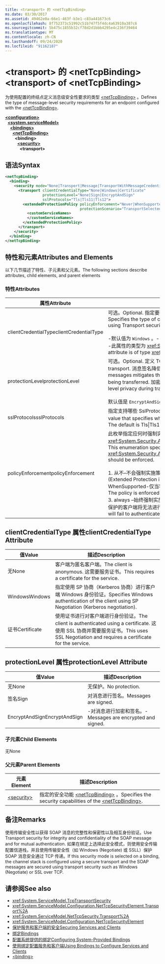 ```yaml
---
title: <transport> 的 <netTcpBinding>
ms.date: 03/30/2017
ms.assetid: 49462e0a-66e1-463f-b3e1-c83a441673c6
ms.openlocfilehash: 8f752373c51992c51b747f5f4dc4a63910a387c6
ms.sourcegitcommit: 5b475c1855b32cf78d2d1bbb4295e4c236f39464
ms.translationtype: MT
ms.contentlocale: zh-CN
ms.lasthandoff: 09/24/2020
ms.locfileid: "91162187"
---
```

# <a name="transport-of-nettcpbinding"></a><span data-ttu-id="4c3bb-102">\<transport> 的 \<netTcpBinding></span><span class="sxs-lookup"><span data-stu-id="4c3bb-102">\<transport> of \<netTcpBinding></span></span>

<span data-ttu-id="4c3bb-103">为使用配置的终结点定义消息级安全性要求的类型 [\<netTcpBinding>](nettcpbinding.md) 。</span><span class="sxs-lookup"><span data-stu-id="4c3bb-103">Defines the type of message-level security requirements for an endpoint configured with the [\<netTcpBinding>](nettcpbinding.md).</span></span>  
  
[**\<configuration>**](../configuration-element.md)\
&nbsp;&nbsp;[**\<system.serviceModel>**](system-servicemodel.md)\
&nbsp;&nbsp;&nbsp;&nbsp;[**\<bindings>**](bindings.md)\
&nbsp;&nbsp;&nbsp;&nbsp;&nbsp;&nbsp;[**\<netTcpBinding>**](nettcpbinding.md)\
&nbsp;&nbsp;&nbsp;&nbsp;&nbsp;&nbsp;&nbsp;&nbsp;**\<binding>**\
&nbsp;&nbsp;&nbsp;&nbsp;&nbsp;&nbsp;&nbsp;&nbsp;&nbsp;&nbsp;[**\<security>**](security-of-nettcpbinding.md)\
&nbsp;&nbsp;&nbsp;&nbsp;&nbsp;&nbsp;&nbsp;&nbsp;&nbsp;&nbsp;&nbsp;&nbsp;**\<transport>**  
  
## <a name="syntax"></a><span data-ttu-id="4c3bb-104">语法</span><span class="sxs-lookup"><span data-stu-id="4c3bb-104">Syntax</span></span>  
  
```xml  
<netTcpBinding>
  <binding>
    <security mode="None|Transport|Message|TransportWithMessageCredential">
      <transport clientCredentialType="None|Windows|Certificate"
                 protectionLevel="None|Sign|EncryptAndSign"
                 sslProtocols="Tls|Tls11|Tls12">
        <extendedProtectionPolicy policyEnforcement="Never|WhenSupported|Always"
                                  protectionScenario="TransportSelected|TrustedProxy">
          <customServiceNames>
          </customServiceNames>
        </extendedProtectionPolicy>
      </transport>
    </security>
  </binding>
</netTcpBinding>
```  
  
## <a name="attributes-and-elements"></a><span data-ttu-id="4c3bb-105">特性和元素</span><span class="sxs-lookup"><span data-stu-id="4c3bb-105">Attributes and Elements</span></span>  

 <span data-ttu-id="4c3bb-106">以下几节描述了特性、子元素和父元素。</span><span class="sxs-lookup"><span data-stu-id="4c3bb-106">The following sections describe attributes, child elements, and parent elements</span></span>  
  
### <a name="attributes"></a><span data-ttu-id="4c3bb-107">特性</span><span class="sxs-lookup"><span data-stu-id="4c3bb-107">Attributes</span></span>  
  
|<span data-ttu-id="4c3bb-108">属性</span><span class="sxs-lookup"><span data-stu-id="4c3bb-108">Attribute</span></span>|<span data-ttu-id="4c3bb-109">描述</span><span class="sxs-lookup"><span data-stu-id="4c3bb-109">Description</span></span>|  
|---------------|-----------------|  
|<span data-ttu-id="4c3bb-110">clientCredentialType</span><span class="sxs-lookup"><span data-stu-id="4c3bb-110">clientCredentialType</span></span>|<span data-ttu-id="4c3bb-111">可选。</span><span class="sxs-lookup"><span data-stu-id="4c3bb-111">Optional.</span></span> <span data-ttu-id="4c3bb-112">指定要在使用传输安全性执行客户端身份验证时使用的凭据类型。</span><span class="sxs-lookup"><span data-stu-id="4c3bb-112">Specifies the type of credential to be used when performing client authentication using Transport security.</span></span><br /><br /> <span data-ttu-id="4c3bb-113">-默认值为 `Windows` 。</span><span class="sxs-lookup"><span data-stu-id="4c3bb-113">-   The default value is `Windows`.</span></span><br /><span data-ttu-id="4c3bb-114">-此属性的类型为 <xref:System.ServiceModel.TcpClientCredentialType> 。</span><span class="sxs-lookup"><span data-stu-id="4c3bb-114">-   This attribute is of type <xref:System.ServiceModel.TcpClientCredentialType>.</span></span>|  
|<span data-ttu-id="4c3bb-115">protectionLevel</span><span class="sxs-lookup"><span data-stu-id="4c3bb-115">protectionLevel</span></span>|<span data-ttu-id="4c3bb-116">可选。</span><span class="sxs-lookup"><span data-stu-id="4c3bb-116">Optional.</span></span> <span data-ttu-id="4c3bb-117">定义 TCP 传输级别的安全性。</span><span class="sxs-lookup"><span data-stu-id="4c3bb-117">Defines security at the level of the TCP transport.</span></span> <span data-ttu-id="4c3bb-118">消息签名降低了在消息传输过程中第三方对消息进行篡改的风险。</span><span class="sxs-lookup"><span data-stu-id="4c3bb-118">Signing messages mitigates the risk of a third party tampering with the message while it is being transferred.</span></span> <span data-ttu-id="4c3bb-119">加密为传输过程提供了数据级保密功能。</span><span class="sxs-lookup"><span data-stu-id="4c3bb-119">Encryption provides data-level privacy during transport.</span></span><br /><br /> <span data-ttu-id="4c3bb-120">默认值是 `EncryptAndSign`。</span><span class="sxs-lookup"><span data-stu-id="4c3bb-120">The default value is `EncryptAndSign`.</span></span>|  
|<span data-ttu-id="4c3bb-121">sslProtocols</span><span class="sxs-lookup"><span data-stu-id="4c3bb-121">sslProtocols</span></span>|<span data-ttu-id="4c3bb-122">指定支持哪些 SslProtocols 的 SslProtocols 枚举标志值。</span><span class="sxs-lookup"><span data-stu-id="4c3bb-122">A SslProtocols enum flag value that specifies which SslProtocols are supported.</span></span> <span data-ttu-id="4c3bb-123">默认值为 Tls&#124;Tls11&#124;Tls12。</span><span class="sxs-lookup"><span data-stu-id="4c3bb-123">The default is Tls&#124;Tls11&#124;Tls12.</span></span>|  
|<span data-ttu-id="4c3bb-124">policyEnforcement</span><span class="sxs-lookup"><span data-stu-id="4c3bb-124">policyEnforcement</span></span>|<span data-ttu-id="4c3bb-125">此枚举指定应何时强制实施 <xref:System.Security.Authentication.ExtendedProtection.ExtendedProtectionPolicy>。</span><span class="sxs-lookup"><span data-stu-id="4c3bb-125">This enumeration specifies when the <xref:System.Security.Authentication.ExtendedProtection.ExtendedProtectionPolicy> should be enforced.</span></span><br /><br /> <span data-ttu-id="4c3bb-126">1. 从不–不会强制实施策略 (禁用扩展保护) 。</span><span class="sxs-lookup"><span data-stu-id="4c3bb-126">1.  Never – The policy is never enforced (Extended Protection is disabled).</span></span><br /><span data-ttu-id="4c3bb-127">WhenSupported-仅当客户端支持扩展保护时才强制实施策略。</span><span class="sxs-lookup"><span data-stu-id="4c3bb-127">2.  WhenSupported – The policy is enforced only if the client supports Extended Protection.</span></span><br /><span data-ttu-id="4c3bb-128">3. always –始终强制实施策略。</span><span class="sxs-lookup"><span data-stu-id="4c3bb-128">3.  Always – The policy is always enforced.</span></span> <span data-ttu-id="4c3bb-129">不支持扩展保护的客户端将无法进行身份验证。</span><span class="sxs-lookup"><span data-stu-id="4c3bb-129">Clients which don’t support Extended Protection will fail to authenticate.</span></span>|  
  
## <a name="clientcredentialtype-attribute"></a><span data-ttu-id="4c3bb-130">clientCredentialType 属性</span><span class="sxs-lookup"><span data-stu-id="4c3bb-130">clientCredentialType Attribute</span></span>  
  
|<span data-ttu-id="4c3bb-131">值</span><span class="sxs-lookup"><span data-stu-id="4c3bb-131">Value</span></span>|<span data-ttu-id="4c3bb-132">描述</span><span class="sxs-lookup"><span data-stu-id="4c3bb-132">Description</span></span>|  
|-----------|-----------------|  
|<span data-ttu-id="4c3bb-133">无</span><span class="sxs-lookup"><span data-stu-id="4c3bb-133">None</span></span>|<span data-ttu-id="4c3bb-134">客户端为匿名客户端。</span><span class="sxs-lookup"><span data-stu-id="4c3bb-134">The client is anonymous.</span></span> <span data-ttu-id="4c3bb-135">这需要服务证书。</span><span class="sxs-lookup"><span data-stu-id="4c3bb-135">This requires a certificate for the service.</span></span>|  
|<span data-ttu-id="4c3bb-136">Windows</span><span class="sxs-lookup"><span data-stu-id="4c3bb-136">Windows</span></span>|<span data-ttu-id="4c3bb-137">指定使用 SP 协商（Kerberos 协商）进行客户端 Windows 身份验证。</span><span class="sxs-lookup"><span data-stu-id="4c3bb-137">Specifies Windows authentication of the client using SP Negotiation (Kerberos negotiation).</span></span>|  
|<span data-ttu-id="4c3bb-138">证书</span><span class="sxs-lookup"><span data-stu-id="4c3bb-138">Certificate</span></span>|<span data-ttu-id="4c3bb-139">使用证书进行对客户端进行身份验证。</span><span class="sxs-lookup"><span data-stu-id="4c3bb-139">The client is authenticated using a certificate.</span></span> <span data-ttu-id="4c3bb-140">这使用 SSL 协商并需要服务证书。</span><span class="sxs-lookup"><span data-stu-id="4c3bb-140">This uses SSL Negotiation and requires a certificate for the service.</span></span>|  
  
## <a name="protectionlevel-attribute"></a><span data-ttu-id="4c3bb-141">protectionLevel 属性</span><span class="sxs-lookup"><span data-stu-id="4c3bb-141">protectionLevel Attribute</span></span>  
  
|<span data-ttu-id="4c3bb-142">值</span><span class="sxs-lookup"><span data-stu-id="4c3bb-142">Value</span></span>|<span data-ttu-id="4c3bb-143">描述</span><span class="sxs-lookup"><span data-stu-id="4c3bb-143">Description</span></span>|  
|-----------|-----------------|  
|<span data-ttu-id="4c3bb-144">无</span><span class="sxs-lookup"><span data-stu-id="4c3bb-144">None</span></span>|<span data-ttu-id="4c3bb-145">无保护。</span><span class="sxs-lookup"><span data-stu-id="4c3bb-145">No protection.</span></span>|  
|<span data-ttu-id="4c3bb-146">签名</span><span class="sxs-lookup"><span data-stu-id="4c3bb-146">Sign</span></span>|<span data-ttu-id="4c3bb-147">对消息进行签名。</span><span class="sxs-lookup"><span data-stu-id="4c3bb-147">Messages are signed.</span></span>|  
|<span data-ttu-id="4c3bb-148">EncryptAndSign</span><span class="sxs-lookup"><span data-stu-id="4c3bb-148">EncryptAndSign</span></span>|<span data-ttu-id="4c3bb-149">-对消息进行加密和签名。</span><span class="sxs-lookup"><span data-stu-id="4c3bb-149">-   Messages are encrypted and signed.</span></span>|  
  
### <a name="child-elements"></a><span data-ttu-id="4c3bb-150">子元素</span><span class="sxs-lookup"><span data-stu-id="4c3bb-150">Child Elements</span></span>  

 <span data-ttu-id="4c3bb-151">无</span><span class="sxs-lookup"><span data-stu-id="4c3bb-151">None</span></span>  
  
### <a name="parent-elements"></a><span data-ttu-id="4c3bb-152">父元素</span><span class="sxs-lookup"><span data-stu-id="4c3bb-152">Parent Elements</span></span>  
  
|<span data-ttu-id="4c3bb-153">元素</span><span class="sxs-lookup"><span data-stu-id="4c3bb-153">Element</span></span>|<span data-ttu-id="4c3bb-154">描述</span><span class="sxs-lookup"><span data-stu-id="4c3bb-154">Description</span></span>|  
|-------------|-----------------|  
|[\<security>](security-of-nettcpbinding.md)|<span data-ttu-id="4c3bb-155">指定的安全功能 [\<netTcpBinding>](nettcpbinding.md) 。</span><span class="sxs-lookup"><span data-stu-id="4c3bb-155">Specifies the security capabilities of the [\<netTcpBinding>](nettcpbinding.md).</span></span>|  
  
## <a name="remarks"></a><span data-ttu-id="4c3bb-156">备注</span><span class="sxs-lookup"><span data-stu-id="4c3bb-156">Remarks</span></span>  

 <span data-ttu-id="4c3bb-157">使用传输安全性以获得 SOAP 消息的完整性和保密性以及相互身份验证。</span><span class="sxs-lookup"><span data-stu-id="4c3bb-157">Use Transport security for integrity and confidentiality of the SOAP message and for mutual authentication.</span></span> <span data-ttu-id="4c3bb-158">如果在绑定上选择此安全模式，则使用安全传输配置信道栈，并且使用传输安全性（如 Windows (Negotiate) 或 SSLL）保护 SOAP 消息安全通过 TCP 传递。</span><span class="sxs-lookup"><span data-stu-id="4c3bb-158">If this security mode is selected on a binding, the channel stack is configured using a secure transport and the SOAP messages are secured using transport security such as Windows (Negotiate) or SSL over TCP.</span></span>  
  
## <a name="see-also"></a><span data-ttu-id="4c3bb-159">请参阅</span><span class="sxs-lookup"><span data-stu-id="4c3bb-159">See also</span></span>

- <xref:System.ServiceModel.TcpTransportSecurity>
- <xref:System.ServiceModel.Configuration.NetTcpSecurityElement.Transport%2A>
- <xref:System.ServiceModel.NetTcpSecurity.Transport%2A>
- <xref:System.ServiceModel.Configuration.NetTcpSecurityElement>
- [<span data-ttu-id="4c3bb-160">保护服务和客户端的安全</span><span class="sxs-lookup"><span data-stu-id="4c3bb-160">Securing Services and Clients</span></span>](../../../wcf/feature-details/securing-services-and-clients.md)
- [<span data-ttu-id="4c3bb-161">绑定</span><span class="sxs-lookup"><span data-stu-id="4c3bb-161">Bindings</span></span>](../../../wcf/bindings.md)
- [<span data-ttu-id="4c3bb-162">配置系统提供的绑定</span><span class="sxs-lookup"><span data-stu-id="4c3bb-162">Configuring System-Provided Bindings</span></span>](../../../wcf/feature-details/configuring-system-provided-bindings.md)
- [<span data-ttu-id="4c3bb-163">使用绑定配置服务和客户端</span><span class="sxs-lookup"><span data-stu-id="4c3bb-163">Using Bindings to Configure Services and Clients</span></span>](../../../wcf/using-bindings-to-configure-services-and-clients.md)
- [\<binding>](bindings.md)
